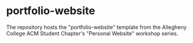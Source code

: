 # portfolio-website
The repository hosts the "portfolio-website" template from the Allegheny College ACM Student Chapter's "Personal Website" workshop series.
